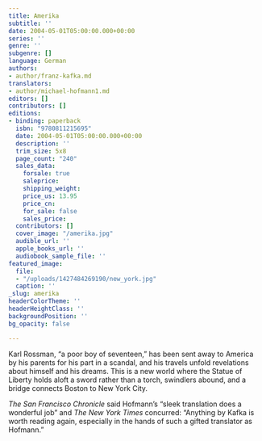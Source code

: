 ```yaml
---
title: Amerika
subtitle: ''
date: 2004-05-01T05:00:00.000+00:00
series: ''
genre: ''
subgenre: []
language: German
authors:
- author/franz-kafka.md
translators:
- author/michael-hofmann1.md
editors: []
contributors: []
editions:
- binding: paperback
  isbn: "9780811215695"
  date: 2004-05-01T05:00:00.000+00:00
  description: ''
  trim_size: 5x8
  page_count: "240"
  sales_data:
    forsale: true
    saleprice: 
    shipping_weight: 
    price_us: 13.95
    price_cn: 
    for_sale: false
    sales_price: 
  contributors: []
  cover_image: "/amerika.jpg"
  audible_url: ''
  apple_books_url: ''
  audiobook_sample_file: ''
featured_image:
  file:
  - "/uploads/1427484269190/new_york.jpg"
  caption: ''
_slug: amerika
headerColorTheme: ''
headerHeightClass: ''
backgroundPosition: ''
bg_opacity: false

---
```

Karl Rossman, “a poor boy of seventeen,” has been sent away to America by his parents for his part in a scandal, and his travels unfold revelations about himself and his dreams. This is a new world where the Statue of Liberty holds aloft a sword rather than a torch, swindlers abound, and a bridge connects Boston to New York City.

_The San Francisco Chronicle_ said Hofmann’s “sleek translation does a wonderful job” and _The New York Times_ concurred: “Anything by Kafka is worth reading again, especially in the hands of such a gifted translator as Hofmann.”